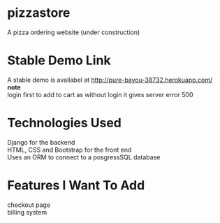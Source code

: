 # pizzastore

A pizza ordering website (under construction)

# Stable Demo Link

A stable demo is availabel at http://pure-bayou-38732.herokuapp.com/  
**note**  
login first to add to cart as without login it gives server error 500

# Technologies Used

Django for the backend  
HTML, CSS and Bootstrap for the front end  
Uses an ORM to connect to a posgressSQL database

# Features I Want To Add

checkout page  
billing system  
